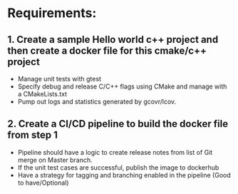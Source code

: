 
# Requirements:
## 1. Create a sample Hello world c++ project and then create a docker file for this cmake/c++ project

- Manage unit tests with gtest 
- Specify debug and release C/C++ flags using CMake and manage with a CMakeLists.txt 
- Pump out logs and statistics generated by gcovr/lcov. 
 

## 2. Create a CI/CD pipeline to build the docker file from step 1

- Pipeline should have a logic to create release notes from list of Git merge on Master branch. 
- If the unit test cases are successful, publish the image to dockerhub  
- Have a strategy for tagging and branching enabled in the pipeline (Good to have/Optional)



